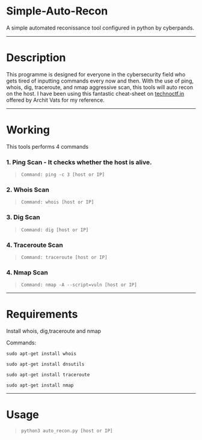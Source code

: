 # Simple-Auto-Recon
A simple automated reconissance tool configured in python by cyberpands.

---
# Description
This programme is designed for everyone in the cybersecurity field who gets tired of inputting commands every now and then. With the use of ping, whois, dig, traceroute, and nmap aggressive scan, this tools will auto recon on the host. I have been using this fantastic cheat-sheet on [technoctf.in](https://technoctf.in/) offered by Archit Vats for my reference.

---
# Working
This tools performs 4 commands

### 1. Ping Scan - It checks whether the host is alive. 
>```Command: ping -c 3 [host or IP]```

### 2. Whois Scan
>```Command: whois [host or IP]```

### 3. Dig Scan
>```Command: dig [host or IP]```

### 4. Traceroute Scan
>```Command: traceroute [host or IP]```

### 4. Nmap Scan
>```Command: nmap -A --script=vuln [host or IP]```
---
# Requirements
Install whois, dig,traceroute and nmap

Commands:

    sudo apt-get install whois

    sudo apt-get install dnsutils

    sudo apt-get install traceroute

    sudo apt-get install nmap
---
# Usage
>```python3 auto_recon.py [host or IP]```